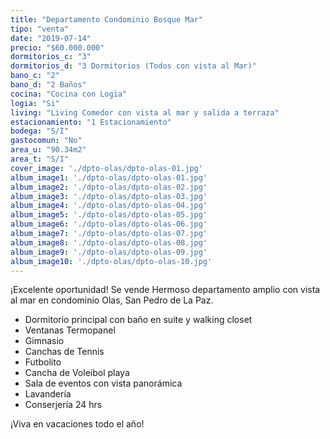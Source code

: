 ```yaml
---
title: "Departamento Condominio Bosque Mar"
tipo: "venta"
date: "2019-07-14"
precio: "$60.000.000"
dormitorios_c: "3"
dormitorios_d: "3 Dormitorios (Todos con vista al Mar)"
bano_c: "2"
bano_d: "2 Baños"
cocina: "Cocina con Logia"
logia: "Si"
living: "Living Comedor con vista al mar y salida a terraza"
estacionamiento: "1 Estacionamiento"
bodega: "S/I"
gastocomun: "No"
area_u: "90.34m2"
area_t: "S/I"
cover_image: './dpto-olas/dpto-olas-01.jpg'
album_image1: './dpto-olas/dpto-olas-01.jpg'
album_image2: './dpto-olas/dpto-olas-02.jpg'
album_image3: './dpto-olas/dpto-olas-03.jpg'
album_image4: './dpto-olas/dpto-olas-04.jpg'
album_image5: './dpto-olas/dpto-olas-05.jpg'
album_image6: './dpto-olas/dpto-olas-06.jpg'
album_image7: './dpto-olas/dpto-olas-07.jpg'
album_image8: './dpto-olas/dpto-olas-08.jpg'
album_image9: './dpto-olas/dpto-olas-09.jpg'
album_image10: './dpto-olas/dpto-olas-10.jpg'
---
```


¡Excelente oportunidad!
Se vende Hermoso departamento amplio con vista al mar en condominio Olas, San Pedro de La Paz.

* Dormitorio principal con baño en suite y walking closet
* Ventanas Termopanel
* Gimnasio
* Canchas de Tennis
* Futbolito
* Cancha de Voleibol playa
* Sala de eventos con vista panorámica
* Lavandería
* Conserjería 24 hrs 

¡Viva en vacaciones todo el año!



